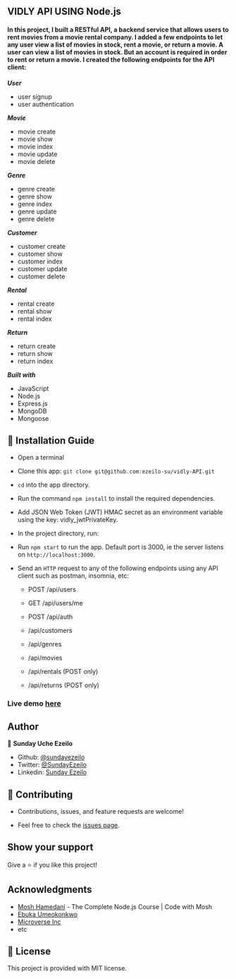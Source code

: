## VIDLY API USING Node.js

#### In this project, I built a RESTful API, a backend service that allows users to rent movies from a movie rental company. I added a few endpoints to let any user view a list of movies in stock, rent a movie, or return a movie. A user can view a list of movies in stock. But an account is required in order to rent or return a movie. I created the following endpoints for the API client:

***User***
- user signup
- user authentication

***Movie***
- movie create
- movie show
- movie index
- movie update
- movie delete

***Genre***
- genre create
- genre show
- genre index
- genre update
- genre delete

***Customer***
- customer create
- customer show
- customer index
- customer update
- customer delete

***Rental***
- rental create
- rental show
- rental index

***Return***
- return create
- return show
- return index

***Built with***
- JavaScript
- Node.js
- Express.js
- MongoDB
- Mongoose

## 📝 Installation Guide

 - Open a terminal
 
 - Clone this app: 
        ```
        git clone git@github.com:ezeilo-su/vidly-API.git
        ```

- ```cd``` into the app directory.

- Run the command ```npm install``` to install the required dependencies.

- Add JSON Web Token (JWT) HMAC secret as an environment variable using the key: vidly_jwtPrivateKey.

- In the project directory, run:
- Run ```npm start``` to run the app. Default port is 3000, ie the server listens on ```http://localhost:3000```.
- Send an ```HTTP``` request to any of the following endpoints using any API client such as postman, insomnia, etc:

    * POST /api/users
    * GET /api/users/me

    * POST /api/auth

    * /api/customers
    * /api/genres
    * /api/movies
    * /api/rentals (POST only)
    * /api/returns (POST only)

### Live demo [here](https://videorentalsapi.herokuapp.com/api/movies)


## Author

👤 **Sunday Uche Ezeilo**

- Github: [@sundayezeilo](https://github.com/ezeilo-su)
- Twitter: [@SundayEzeilo](https://twitter.com/SundayEzeilo)
- Linkedin: [Sunday Ezeilo](https://www.linkedin.com/in/sundayezeilo/)


## 🤝 Contributing

- Contributions, issues, and feature requests are welcome!

- Feel free to check the [issues page](https://github.com/ezeilo-su/vidly-API/issues).

## Show your support

Give a ⭐️ if you like this project!


## Acknowledgments

- [Mosh Hamedani](https://twitter.com/moshhamedani?s=20) - The Complete Node.js Course | Code with Mosh
- [Ebuka Umeokonkwo](https://twitter.com/ebukaume?s=20)
- [Microverse Inc](https://twitter.com/microverseinc?s=20)
- etc


## 📝 License

This project is provided with MIT license.
